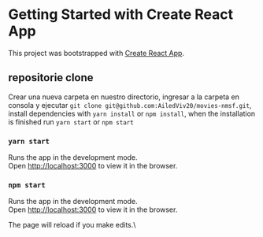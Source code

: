 # Getting Started with Create React App

This project was bootstrapped with [Create React App](https://github.com/facebook/create-react-app).

## repositorie clone

Crear una nueva carpeta en nuestro directorio, ingresar a la carpeta en consola y ejecutar `git clone git@github.com:AiledViv20/movies-nmsf.git`, install dependencies with `yarn install` or `npm install`, when the installation is finished run `yarn start` or `npm start`

### `yarn start`

Runs the app in the development mode.\
Open [http://localhost:3000](http://localhost:3000) to view it in the browser.

### `npm start`

Runs the app in the development mode.\
Open [http://localhost:3000](http://localhost:3000) to view it in the browser.

The page will reload if you make edits.\